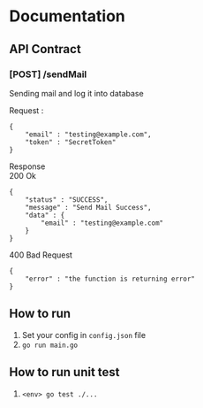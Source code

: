 # Documentation

## API Contract

### [POST] /sendMail
Sending mail and log it into database

Request :
```
{
    "email" : "testing@example.com",
    "token" : "SecretToken"
}
```

Response <br/>
200 Ok
```
{
    "status" : "SUCCESS",
    "message" : "Send Mail Success",
    "data" : {
        "email" : "testing@example.com"
    }
}
```
400 Bad Request
```
{
    "error" : "the function is returning error"
}
```

## How to run
1. Set your config in `config.json` file
2. ```go run main.go```

## How to run unit test
1. `<env> go test ./...` 
